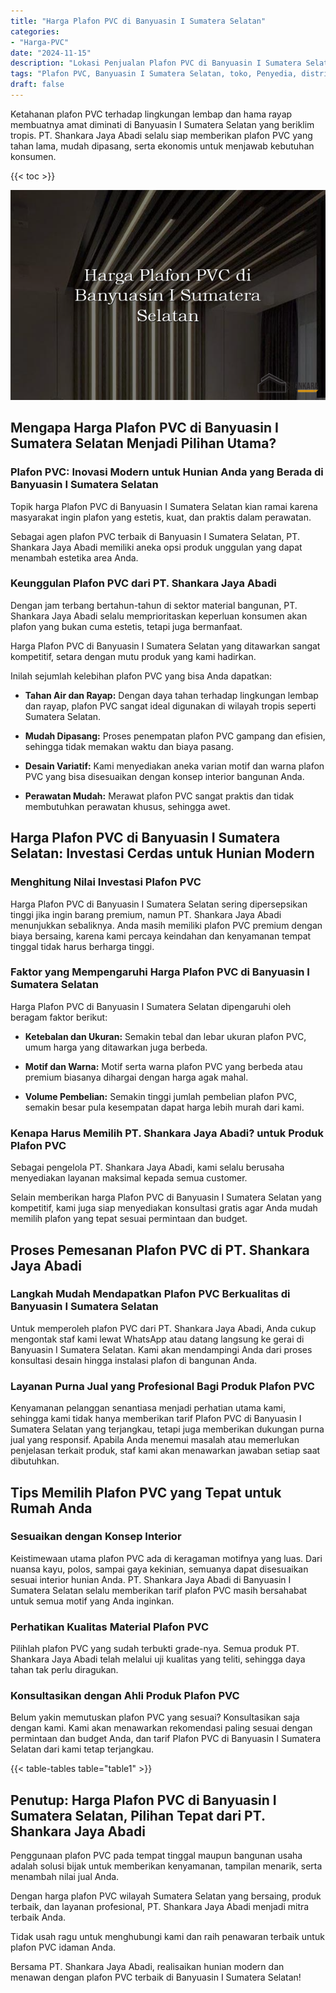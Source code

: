 ```yaml
---
title: "Harga Plafon PVC di Banyuasin I Sumatera Selatan"
categories: 
- "Harga-PVC"
date: "2024-11-15"
description: "Lokasi Penjualan Plafon PVC di Banyuasin I Sumatera Selatan untuk hunian, perkantoran, dan ritel. Produk unggulan, pilihan motif, pilihan warna modern, dengan layanan pemasangan oleh tim ahli serta garansi resmi!|Jasa penjualan Plafon PVC di Banyuasin I Sumatera Selatan bagi kebutuhan hunian, office, maupun gerai, dengan material unggulan dan penempatan oleh teknisi profesional dan kepastian resmi.|Solusi Plafon PVC di Banyuasin I Sumatera Selatan yang andal untuk hunian, perkantoran, serta gerai, bersama produk berkualitas dan penempatan dikerjakan oleh tim profesional dan jaminan resmi.|Penjualan Plafon PVC di Banyuasin I Sumatera Selatan bagi hunian, kantor, serta toko, beserta produk berkualitas dan pemasangan dikerjakan oleh tenaga ahli profesional, disertai beserta garansi resmi.}"
tags: "Plafon PVC, Banyuasin I Sumatera Selatan, toko, Penyedia, distributor"
draft: false
---
```


Ketahanan plafon PVC terhadap lingkungan lembap dan hama rayap membuatnya amat diminati di Banyuasin I Sumatera Selatan yang beriklim tropis. PT. Shankara Jaya Abadi selalu siap memberikan plafon PVC yang tahan lama, mudah dipasang, serta ekonomis untuk menjawab kebutuhan konsumen.

{{< toc >}}

![Harga Plafon PVC di Banyuasin I Sumatera Selatan](/images/Harga-PVC/Harga-Plafon-PVC-di-Banyuasin-I-Sumatera-Selatan.png)


## Mengapa Harga Plafon PVC di Banyuasin I Sumatera Selatan Menjadi Pilihan Utama?

### Plafon PVC: Inovasi Modern untuk Hunian Anda yang Berada di Banyuasin I Sumatera Selatan

Topik harga Plafon PVC di Banyuasin I Sumatera Selatan kian ramai karena masyarakat ingin plafon yang estetis, kuat, dan praktis dalam perawatan.

Sebagai agen plafon PVC terbaik di Banyuasin I Sumatera Selatan, PT. Shankara Jaya Abadi memiliki aneka opsi produk unggulan yang dapat menambah estetika area Anda.

### Keunggulan Plafon PVC dari PT. Shankara Jaya Abadi

Dengan jam terbang bertahun-tahun di sektor material bangunan, PT. Shankara Jaya Abadi selalu memprioritaskan keperluan konsumen akan plafon yang bukan cuma estetis, tetapi juga bermanfaat.

Harga Plafon PVC di Banyuasin I Sumatera Selatan yang ditawarkan sangat kompetitif, setara dengan mutu produk yang kami hadirkan.

Inilah sejumlah kelebihan plafon PVC yang bisa Anda dapatkan:

- **Tahan Air dan Rayap:** Dengan daya tahan terhadap lingkungan lembap dan rayap, plafon PVC sangat ideal digunakan di wilayah tropis seperti Sumatera Selatan.

- **Mudah Dipasang:** Proses penempatan plafon PVC gampang dan efisien, sehingga tidak memakan waktu dan biaya pasang.

- **Desain Variatif:** Kami menyediakan aneka varian motif dan warna plafon PVC yang bisa disesuaikan dengan konsep interior bangunan Anda.

- **Perawatan Mudah:** Merawat plafon PVC sangat praktis dan tidak membutuhkan perawatan khusus, sehingga awet.

## Harga Plafon PVC di Banyuasin I Sumatera Selatan: Investasi Cerdas untuk Hunian Modern

### Menghitung Nilai Investasi Plafon PVC

Harga Plafon PVC di Banyuasin I Sumatera Selatan sering dipersepsikan tinggi jika ingin barang premium, namun PT. Shankara Jaya Abadi menunjukkan sebaliknya. Anda masih memiliki plafon PVC premium dengan biaya bersaing, karena kami percaya keindahan dan kenyamanan tempat tinggal tidak harus berharga tinggi.

### Faktor yang Mempengaruhi Harga Plafon PVC di Banyuasin I Sumatera Selatan

Harga Plafon PVC di Banyuasin I Sumatera Selatan dipengaruhi oleh beragam faktor berikut:

- **Ketebalan dan Ukuran:** Semakin tebal dan lebar ukuran plafon PVC, umum harga yang ditawarkan juga berbeda.

- **Motif dan Warna:** Motif serta warna plafon PVC yang berbeda atau premium biasanya dihargai dengan harga agak mahal.

- **Volume Pembelian:** Semakin tinggi jumlah pembelian plafon PVC, semakin besar pula kesempatan dapat harga lebih murah dari kami.

### Kenapa Harus Memilih PT. Shankara Jaya Abadi? untuk Produk Plafon PVC

Sebagai pengelola PT. Shankara Jaya Abadi, kami selalu berusaha menyediakan layanan maksimal kepada semua customer.

Selain memberikan harga Plafon PVC di Banyuasin I Sumatera Selatan yang kompetitif, kami juga siap menyediakan konsultasi gratis agar Anda mudah memilih plafon yang tepat sesuai permintaan dan budget.

## Proses Pemesanan Plafon PVC di PT. Shankara Jaya Abadi

### Langkah Mudah Mendapatkan Plafon PVC Berkualitas di Banyuasin I Sumatera Selatan

Untuk memperoleh plafon PVC dari PT. Shankara Jaya Abadi, Anda cukup mengontak staf kami lewat WhatsApp atau datang langsung ke gerai di Banyuasin I Sumatera Selatan. Kami akan mendampingi Anda dari proses konsultasi desain hingga instalasi plafon di bangunan Anda.

### Layanan Purna Jual yang Profesional Bagi Produk Plafon PVC

Kenyamanan pelanggan senantiasa menjadi perhatian utama kami, sehingga kami tidak hanya memberikan tarif Plafon PVC di Banyuasin I Sumatera Selatan yang terjangkau, tetapi juga memberikan dukungan purna jual yang responsif. Apabila Anda menemui masalah atau memerlukan penjelasan terkait produk, staf kami akan menawarkan jawaban setiap saat dibutuhkan.

## Tips Memilih Plafon PVC yang Tepat untuk Rumah Anda

### Sesuaikan dengan Konsep Interior

Keistimewaan utama plafon PVC ada di keragaman motifnya yang luas. Dari nuansa kayu, polos, sampai gaya kekinian, semuanya dapat disesuaikan sesuai interior hunian Anda. PT. Shankara Jaya Abadi di Banyuasin I Sumatera Selatan selalu memberikan tarif plafon PVC masih bersahabat untuk semua motif yang Anda inginkan.

### Perhatikan Kualitas Material Plafon PVC

Pilihlah plafon PVC yang sudah terbukti grade-nya. Semua produk PT. Shankara Jaya Abadi telah melalui uji kualitas yang teliti, sehingga daya tahan tak perlu diragukan.

### Konsultasikan dengan Ahli Produk Plafon PVC

Belum yakin memutuskan plafon PVC yang sesuai? Konsultasikan saja dengan kami. Kami akan menawarkan rekomendasi paling sesuai dengan permintaan dan budget Anda, dan tarif Plafon PVC di Banyuasin I Sumatera Selatan dari kami tetap terjangkau.

{{< table-tables table="table1" >}}

## Penutup: Harga Plafon PVC di Banyuasin I Sumatera Selatan, Pilihan Tepat dari PT. Shankara Jaya Abadi

Penggunaan plafon PVC pada tempat tinggal maupun bangunan usaha adalah solusi bijak untuk memberikan kenyamanan, tampilan menarik, serta menambah nilai jual Anda.

Dengan harga plafon PVC wilayah Sumatera Selatan yang bersaing, produk terbaik, dan layanan profesional, PT. Shankara Jaya Abadi menjadi mitra terbaik Anda.

Tidak usah ragu untuk menghubungi kami dan raih penawaran terbaik untuk plafon PVC idaman Anda.

Bersama PT. Shankara Jaya Abadi, realisaikan hunian modern dan menawan dengan plafon PVC terbaik di Banyuasin I Sumatera Selatan!
